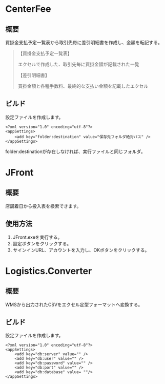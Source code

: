 # CenterFee

## 概要

買掛金支払予定一覧表から取引先毎に差引明細書を作成し、金額を転記する。

> 【買掛金支払予定一覧表】
>
> エクセルで作成した、取引先毎に買掛金額が記載された一覧
>
> 【差引明細書】
>
> 買掛金額と各種手数料、最終的な支払い金額を記載したエクセル

## ビルド

設定ファイルを作成します。

```xml:global.config
<?xml version="1.0" encoding="utf-8"?>
<appSettings>
    <add key="folder:destination" value="保存先フォルダ絶対パス" />
</appSettings>
```

folder:destinationが存在しなければ、実行ファイルと同じフォルダ。

# JFront

## 概要

店舗着日から投入表を検索できます。

## 使用方法

1. JFront.exeを実行する。
2. 設定ボタンをクリックする。
3. サインインURL、アカウントを入力し、OKボタンをクリックする。

# Logistics.Converter

## 概要

WMSから出力されたCSVをエクセル定型フォーマットへ変換する。

## ビルド

設定ファイルを作成します。

```xml:global.config
<?xml version="1.0" encoding="utf-8"?>
<appSettings>
    <add key="db:server" value="" />
    <add key="db:user" value="" />
    <add key="db:password" value="" />
    <add key="db:port" value="" />
    <add key="db:database" value= ""/>
</appSettings>
```

